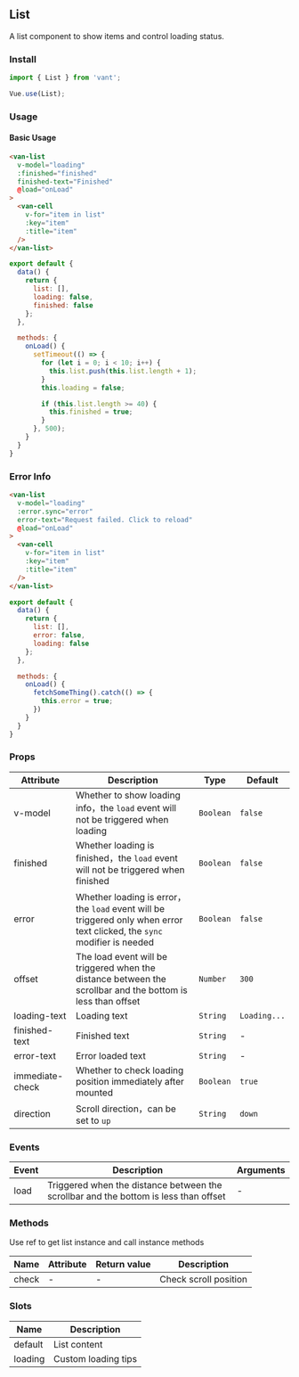 ## List
A list component to show items and control loading status.

### Install
``` javascript
import { List } from 'vant';

Vue.use(List);
```

### Usage

#### Basic Usage

```html
<van-list
  v-model="loading"
  :finished="finished"
  finished-text="Finished"
  @load="onLoad"
>
  <van-cell
    v-for="item in list"
    :key="item"
    :title="item"
  />
</van-list>
```

```js
export default {
  data() {
    return {
      list: [],
      loading: false,
      finished: false
    };
  },

  methods: {
    onLoad() {
      setTimeout(() => {
        for (let i = 0; i < 10; i++) {
          this.list.push(this.list.length + 1);
        }
        this.loading = false;

        if (this.list.length >= 40) {
          this.finished = true;
        }
      }, 500);
    }
  }
}
```

### Error Info

```html
<van-list
  v-model="loading"
  :error.sync="error"
  error-text="Request failed. Click to reload"
  @load="onLoad"
>
  <van-cell
    v-for="item in list"
    :key="item"
    :title="item"
  />
</van-list>
```

```js
export default {
  data() {
    return {
      list: [],
      error: false,
      loading: false
    };
  },

  methods: {
    onLoad() {
      fetchSomeThing().catch(() => {
        this.error = true;
      })
    }
  }
}
```

### Props

| Attribute | Description | Type | Default |
|------|------|------|------|
| v-model | Whether to show loading info，the `load` event will not be triggered when loading | `Boolean` | `false` |
| finished | Whether loading is finished，the `load` event will not be triggered when finished | `Boolean` | `false` |
| error | Whether loading is error，the `load` event will be triggered only when error text clicked, the `sync` modifier is needed | `Boolean` | `false` |
| offset | The load event will be triggered when the distance between the scrollbar and the bottom is less than offset | `Number` | `300` |
| loading-text | Loading text | `String` | `Loading...` |
| finished-text | Finished text | `String` | - |
| error-text | Error loaded text | `String` | - |
| immediate-check | Whether to check loading position immediately after mounted | `Boolean` | `true` |
| direction | Scroll direction，can be set to `up` | `String` | `down` |

### Events

| Event | Description | Arguments |
|------|------|------|
| load | Triggered when the distance between the scrollbar and the bottom is less than offset | - |

### Methods

Use ref to get list instance and call instance methods

| Name | Attribute | Return value | Description |
|------|------|------|------|
| check | - | - | Check scroll position |

### Slots

| Name | Description |
|------|------|
| default | List content |
| loading | Custom loading tips |
